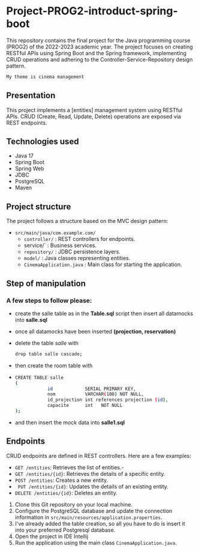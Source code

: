 # Project-PROG2-introduct-spring-boot

This repository contains the final project for the Java programming course (PROG2) of the 2022-2023 academic year. The project focuses on creating RESTful APIs using Spring Boot and the Spring framework, implementing CRUD operations and adhering to the Controller-Service-Repository design pattern.

```sh
My theme is cinema management
```


## Presentation

This project implements a [entities] management system using RESTful APIs. CRUD (Create, Read, Update, Delete) operations are exposed via REST endpoints.

## Technologies used

- Java 17
- Spring Boot
- Spring Web
- JDBC
- PostgreSQL
- Maven 

## Project structure
The project follows a structure based on the MVC design pattern:
- `src/main/java/com.example.com/`
  - `controller/` : REST controllers for endpoints.
  - service/` : Business services.
  - `repository/` : JDBC persistence layers.
  - `model/` : Java classes representing entities.
  - `CinemaApplication.java` : Main class for starting the application.
## Step of manipulation
###  A few steps to follow please:
  - create the salle table as in the **Table.sql** script
then insert all datamocks into **salle.sql**
  - once all datamocks have been inserted **(projection, reservation)**
  - delete the table *salle* with
    ```sh
    drop table salle cascade;
    ```
  - then create the room table with
  - ```sh
    CREATE TABLE salle
	(
			    id            SERIAL PRIMARY KEY,
			    nom           VARCHAR(100) NOT NULL,
			    id_projection int references projection (id),
			    capacite      int   NOT NULL
	);
    ```

 - and then insert the mock data into **salle1.sql**    
## Endpoints
CRUD endpoints are defined in REST controllers. Here are a few examples:

- `GET /entities`: Retrieves the list of entities.-
- `GET /entities/{id}`: Retrieves the details of a specific entity.
- `POST /entities`: Creates a new entity.
- ` PUT /entities/{id}`: Updates the details of an existing entity.
- `DELETE /entities/{id}`: Deletes an entity.

1. Clone this Git repository on your local machine.
2. Configure the PostgreSQL database and update the connection information in `src/main/resources/application.properties`.
3. I've already added the table creation, so all you have to do is insert it into your preferred Postgresql database.
4. Open the project in  IDE Intellij
5. Run the application using the main class `CinemaApplication.java`.

